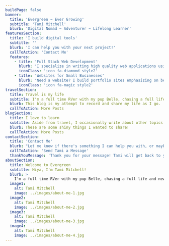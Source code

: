 ```yaml
---
buildPage: false
banner:
  title: 'Evergreen ~ Ever Growing'
  subtitle: 'Tami Mitchell'
  blurb: 'Digital Nomad ~ Adventurer ~ Lifelong Learner'
featuresSection:
  title: 'I build digital tools'
  subtitle: ''
  blurb: 'I can help you with your next project!'
  callToAction: 'Contact Me'
  features:
    - title: 'Full Stack Web Development'
      blurb: 'I specialize in writing high quality web applications using Ruby on Rails, JavaScript, and responsive web development.'
      iconClass: 'icon fa-diamond style2'
    - title: 'Websites for Small Businesses'
      blurb: 'Need a website? I build portfolio sites emphasizing on being easily customizable, lightning quick loading speed, and modern design for all screen sizes.'
      iconClass: 'icon fa-magic style2'
travelSection:
  title: Travel is my life
  subtitle: I'm a full time RVer with my pup Belle, chasing a full life and new adventures.
  blurb: This blog is my attempt to record and share my life as I go.
  callToAction: More Posts
blogSection:
  title: I love to learn
  subtitle: Aside from travel, I occasionally write about other topics.
  blurb: These are some shiny things I wanted to share!
  callToAction: More Posts
contactSection:
  title: 'Contact Me'
  blurb: "Let me know if there's something I can help you with, or maybe you just want to say hi. I welcome both!"
  callToAction: 'Send Tami a Message'
  thankYouMessage: 'Thank you for your message! Tami will get back to you shortly.'
aboutSection:
  title: Welcome to Evergreen
  subtitle: Hiya, I'm Tami Mitchell!
  blurb: >
    I'm a full time RVer with my pup Belle, chasing a full life and new adventures. I work as a web developer, and I love travel, hiking, technology, reading and music. I chose the name Evergreen because I feel like it really reflects who I am - I love exploring and learning, and I’ve found I’m happiest when I’m in an state of constant growth, and along the way I find awesome things that I want to share. And I love pine trees too!
  image1:
    alt: Tami Mitchell
    image: ../images/about-me-1.jpg
  image2:
    alt: Tami Mitchell
    image: ../images/about-me-2.jpg
  image3:
    alt: Tami Mitchell
    image: ../images/about-me-3.jpg
  image4:
    alt: Tami Mitchell
    image: ../images/about-me-4.jpg
---
```

